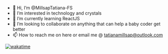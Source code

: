 - 👋 Hi, I’m @MillsapTatiana-FS
- 👀 I’m interested in technology and crystals
- 🌱 I’m currently learning ReactJS
- 💞️ I’m looking to collaborate on anything that can help a baby coder get better
- 📫 How to reach me on here or email me @ tatianamillsap@outlook.com

<!---
MillsapTatiana-FS/MillsapTatiana-FS is a ✨ special ✨ repository because its `README.md` (this file) appears on your GitHub profile.
You can click the Preview link to take a look at your changes.
--->
<a href="https://wakatime.com/badge/github/MillsapTatiana-FS/Millsap_Tatiana_dev2501"><img src="https://wakatime.com/badge/github/MillsapTatiana-FS/Millsap_Tatiana_dev2501.svg" alt="wakatime"></a>


